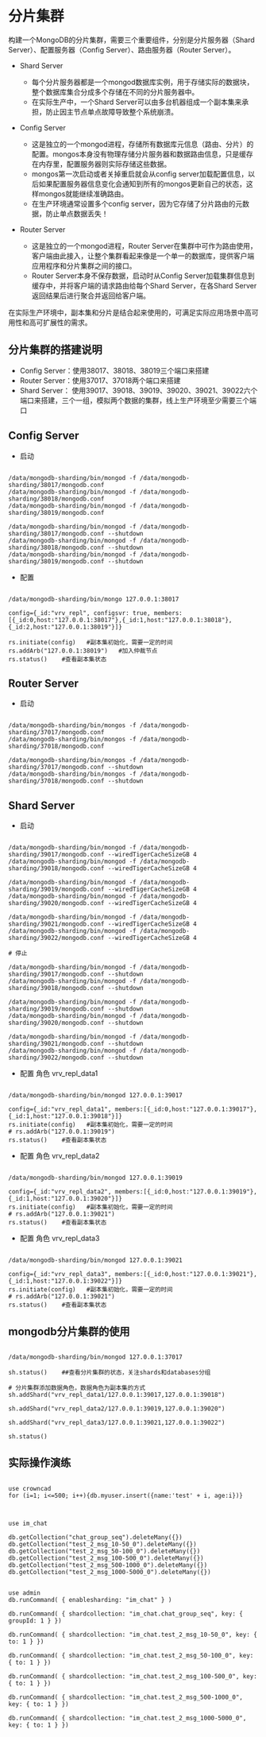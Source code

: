 # 分片集群

构建一个MongoDB的分片集群，需要三个重要组件，分别是分片服务器（Shard Server）、配置服务器（Config Server）、路由服务器（Router
Server）。

* Shard Server
    - 每个分片服务器都是一个mongod数据库实例，用于存储实际的数据块，整个数据库集合分成多个存储在不同的分片服务器中。
    - 在实际生产中，一个Shard Server可以由多台机器组成一个副本集来承担，防止因主节点单点故障导致整个系统崩溃。

* Config Server
    - 这是独立的一个mongod进程，存储所有数据库元信息（路由、分片）的配置。mongos本身没有物理存储分片服务器和数据路由信息，只是缓存在内存里，配置服务器则实际存储这些数据。
    - mongos第一次启动或者关掉重启就会从config server加载配置信息，以后如果配置服务器信息变化会通知到所有的mongos更新自己的状态，这样mongos就能继续准确路由。
    - 在生产环境通常设置多个config server，因为它存储了分片路由的元数据，防止单点数据丢失！

* Router Server
    - 这是独立的一个mongod进程，Router Server在集群中可作为路由使用，客户端由此接入，让整个集群看起来像是一个单一的数据库，提供客户端应用程序和分片集群之间的接口。
    - Router Server本身不保存数据，启动时从Config Server加载集群信息到缓存中，并将客户端的请求路由给每个Shard
      Server，在各Shard Server返回结果后进行聚合并返回给客户端。

在实际生产环境中，副本集和分片是结合起来使用的，可满足实际应用场景中高可用性和高可扩展性的需求。

## 分片集群的搭建说明

* Config Server：使用38017、38018、38019三个端口来搭建
* Router Server：使用37017、37018两个端口来搭建
* Shard Server： 使用39017、39018、39019、39020、39021、39022六个端口来搭建，三个一组，模拟两个数据的集群，线上生产环境至少需要三个端口


## Config Server

* 启动

```shell

/data/mongodb-sharding/bin/mongod -f /data/mongodb-sharding/38017/mongodb.conf
/data/mongodb-sharding/bin/mongod -f /data/mongodb-sharding/38018/mongodb.conf
/data/mongodb-sharding/bin/mongod -f /data/mongodb-sharding/38019/mongodb.conf

/data/mongodb-sharding/bin/mongod -f /data/mongodb-sharding/38017/mongodb.conf --shutdown
/data/mongodb-sharding/bin/mongod -f /data/mongodb-sharding/38018/mongodb.conf --shutdown
/data/mongodb-sharding/bin/mongod -f /data/mongodb-sharding/38019/mongodb.conf --shutdown
```

* 配置

```shell

/data/mongodb-sharding/bin/mongo 127.0.0.1:38017

config={_id:"vrv_repl", configsvr: true, members:[{_id:0,host:"127.0.0.1:38017"},{_id:1,host:"127.0.0.1:38018"},{_id:2,host:"127.0.0.1:38019"}]}

rs.initiate(config)   #副本集初始化，需要一定的时间
rs.addArb("127.0.0.1:38019")   #加入仲裁节点
rs.status()    #查看副本集状态

```

## Router Server


* 启动

```shell

/data/mongodb-sharding/bin/mongos -f /data/mongodb-sharding/37017/mongodb.conf
/data/mongodb-sharding/bin/mongos -f /data/mongodb-sharding/37018/mongodb.conf

/data/mongodb-sharding/bin/mongos -f /data/mongodb-sharding/37017/mongodb.conf --shutdown
/data/mongodb-sharding/bin/mongos -f /data/mongodb-sharding/37018/mongodb.conf --shutdown

```



## Shard Server


* 启动

```shell

/data/mongodb-sharding/bin/mongod -f /data/mongodb-sharding/39017/mongodb.conf --wiredTigerCacheSizeGB 4
/data/mongodb-sharding/bin/mongod -f /data/mongodb-sharding/39018/mongodb.conf --wiredTigerCacheSizeGB 4

/data/mongodb-sharding/bin/mongod -f /data/mongodb-sharding/39019/mongodb.conf --wiredTigerCacheSizeGB 4
/data/mongodb-sharding/bin/mongod -f /data/mongodb-sharding/39020/mongodb.conf --wiredTigerCacheSizeGB 4

/data/mongodb-sharding/bin/mongod -f /data/mongodb-sharding/39021/mongodb.conf --wiredTigerCacheSizeGB 4
/data/mongodb-sharding/bin/mongod -f /data/mongodb-sharding/39022/mongodb.conf --wiredTigerCacheSizeGB 4

# 停止

/data/mongodb-sharding/bin/mongod -f /data/mongodb-sharding/39017/mongodb.conf --shutdown
/data/mongodb-sharding/bin/mongod -f /data/mongodb-sharding/39018/mongodb.conf --shutdown

/data/mongodb-sharding/bin/mongod -f /data/mongodb-sharding/39019/mongodb.conf --shutdown
/data/mongodb-sharding/bin/mongod -f /data/mongodb-sharding/39020/mongodb.conf --shutdown

/data/mongodb-sharding/bin/mongod -f /data/mongodb-sharding/39021/mongodb.conf --shutdown
/data/mongodb-sharding/bin/mongod -f /data/mongodb-sharding/39022/mongodb.conf --shutdown
```


* 配置 角色 vrv_repl_data1

```shell

/data/mongodb-sharding/bin/mongod 127.0.0.1:39017

config={_id:"vrv_repl_data1", members:[{_id:0,host:"127.0.0.1:39017"},{_id:1,host:"127.0.0.1:39018"}]}
rs.initiate(config)   #副本集初始化，需要一定的时间
# rs.addArb("127.0.0.1:39019")
rs.status()    #查看副本集状态

```


* 配置 角色 vrv_repl_data2

```shell

/data/mongodb-sharding/bin/mongod 127.0.0.1:39019

config={_id:"vrv_repl_data2", members:[{_id:0,host:"127.0.0.1:39019"},{_id:1,host:"127.0.0.1:39020"}]}
rs.initiate(config)   #副本集初始化，需要一定的时间
# rs.addArb("127.0.0.1:39021")
rs.status()    #查看副本集状态

```


* 配置 角色 vrv_repl_data3

```shell

/data/mongodb-sharding/bin/mongod 127.0.0.1:39021

config={_id:"vrv_repl_data3", members:[{_id:0,host:"127.0.0.1:39021"},{_id:1,host:"127.0.0.1:39022"}]}
rs.initiate(config)   #副本集初始化，需要一定的时间
# rs.addArb("127.0.0.1:39021")
rs.status()    #查看副本集状态

```

## mongodb分片集群的使用


```shell

/data/mongodb-sharding/bin/mongod 127.0.0.1:37017

sh.status()    ##查看分片集群的状态，关注shards和databases分组

# 分片集群添加数据角色，数据角色为副本集的方式
sh.addShard("vrv_repl_data1/127.0.0.1:39017,127.0.0.1:39018")

sh.addShard("vrv_repl_data2/127.0.0.1:39019,127.0.0.1:39020")

sh.addShard("vrv_repl_data3/127.0.0.1:39021,127.0.0.1:39022")

sh.status()
```


## 实际操作演练

```shell

use crowncad
for (i=1; i<=500; i++){db.myuser.insert({name:'test' + i, age:i})}



use im_chat

db.getCollection("chat_group_seq").deleteMany({})
db.getCollection("test_2_msg_10-50_0").deleteMany({})
db.getCollection("test_2_msg_50-100_0").deleteMany({})
db.getCollection("test_2_msg_100-500_0").deleteMany({})
db.getCollection("test_2_msg_500-1000_0").deleteMany({})
db.getCollection("test_2_msg_1000-5000_0").deleteMany({})


use admin
db.runCommand( { enablesharding: "im_chat" } )

db.runCommand( { shardcollection: "im_chat.chat_group_seq", key: { groupId: 1 } })

db.runCommand( { shardcollection: "im_chat.test_2_msg_10-50_0", key: { to: 1 } })

db.runCommand( { shardcollection: "im_chat.test_2_msg_50-100_0", key: { to: 1 } })

db.runCommand( { shardcollection: "im_chat.test_2_msg_100-500_0", key: { to: 1 } })

db.runCommand( { shardcollection: "im_chat.test_2_msg_500-1000_0", key: { to: 1 } })

db.runCommand( { shardcollection: "im_chat.test_2_msg_1000-5000_0", key: { to: 1 } })

```
